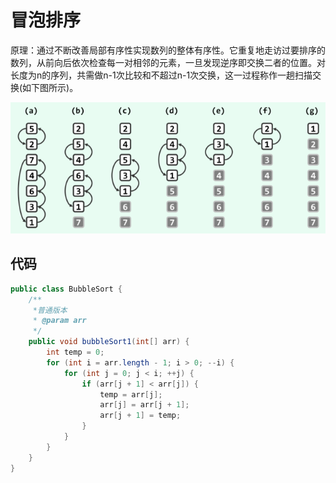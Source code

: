 # 冒泡排序

原理：通过不断改善局部有序性实现数列的整体有序性。它重复地走访过要排序的数列，从前向后依次检查每一对相邻的元素，一旦发现逆序即交换二者的位置。对长度为n的序列，共需做n-1次比较和不超过n-1次交换，这一过程称作一趟扫描交换(如下图所示)。

![img_bubble_1](img/img_bubble_1.png)

## 代码

```java
public class BubbleSort {
    /**
     *普通版本
     * @param arr
     */
    public void bubbleSort1(int[] arr) {
        int temp = 0;
        for (int i = arr.length - 1; i > 0; --i) {
            for (int j = 0; j < i; ++j) {
                if (arr[j + 1] < arr[j]) {
                    temp = arr[j];
                    arr[j] = arr[j + 1];
                    arr[j + 1] = temp;
                }
            }
        }
    }
}

```
